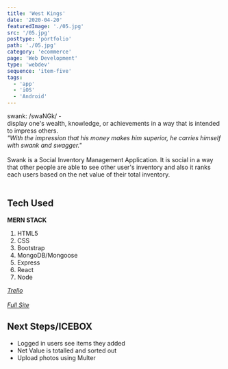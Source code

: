 ```yaml
---
title: 'West Kings'
date: '2020-04-20'
featuredImage: './05.jpg'
src: '/05.jpg'
posttype: 'portfolio'
path: './05.jpg'
category: 'ecommerce'
page: 'Web Development'
type: 'webdev'
sequence: 'item-five'
tags:
  - 'app'
  - 'iOS'
  - 'Android'
---
```


swank:
/swaNGk/ -<br/>
display one's wealth, knowledge, or achievements in a way that is intended to impress others. <br/>
_"With the impression that his money makes him superior, he carries himself with swank and swagger."_
<br/>
<br/>
Swank is a Social Inventory Management Application. It is social in a way that other people are able to see other user's inventory and also it ranks each users based on the net value of their total inventory. <br/>
<br/>

<!-- Homepage

 ![Screenshot 1](https://i.imgur.com/j36oHp8.png)
Login/Signup Page
![Screenshot 2](https://i.imgur.com/aGfaiBb.png)
Logged In
![Screenshot 3](https://i.imgur.com/bij6I8U.png)
Inventory
![Screenshot 4](https://i.imgur.com/JEllRii.jpg)
Add Item
![Screenshot 5](https://i.imgur.com/WfHhDpR.png)
Update Item
![Screenshot 6](https://i.imgur.com/W3UZ7HE.png)
Item Detail
![Screenshot 7](https://i.imgur.com/6oYj4Jh.png) -->

## Tech Used

**MERN STACK**

1. HTML5
1. CSS
1. Bootstrap
1. MongoDB/Mongoose
1. Express
1. React
1. Node

<a class="button" href="https://trello.com/h4vipuzi/swank" target="_blank">_Trello_<a> <br/> <br/>
<a class="button" href="https://swank.herokuapp.com" target="_blank">_Full Site_<a>

## Next Steps/ICEBOX

- Logged in users see items they added
- Net Value is totalled and sorted out
- Upload photos using Multer
